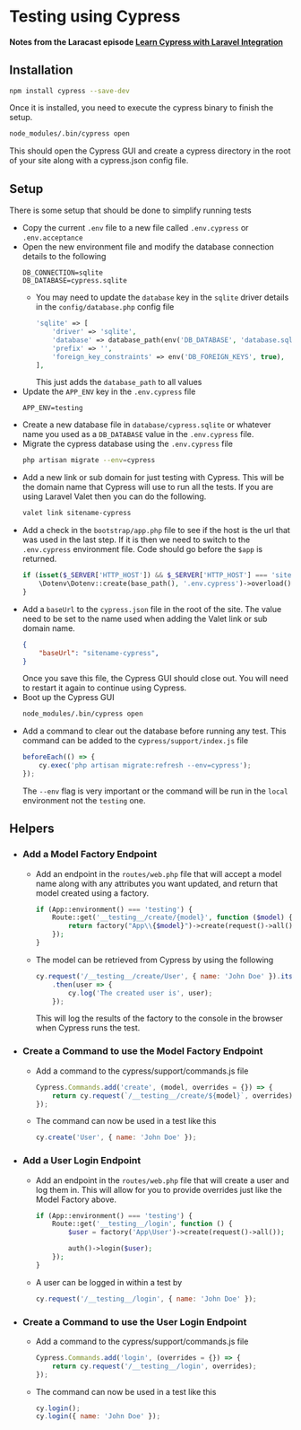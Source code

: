 # Testing using Cypress

#### Notes from the Laracast episode [Learn Cypress with Laravel Integration](https://laracasts.com/series/whatcha-working-on/episodes/39)

## Installation
```zsh
npm install cypress --save-dev
```
Once it is installed, you need to execute the cypress binary to finish the setup.

```zsh
node_modules/.bin/cypress open
```
This should open the Cypress GUI and create a cypress directory in the root of your site along with a cypress.json config file.
## Setup
There is some setup that should be done to simplify running tests
* Copy the current `.env` file to a new file called `.env.cypress` or `.env.acceptance`
* Open the new environment file and modify the database connection details to the following
    ```
    DB_CONNECTION=sqlite
    DB_DATABASE=cypress.sqlite
    ```
    * You may need to update the `database` key in the `sqlite` driver details in the `config/database.php` config file
        ```php
        'sqlite' => [
            'driver' => 'sqlite',
            'database' => database_path(env('DB_DATABASE', 'database.sqlite')),
            'prefix' => '',
            'foreign_key_constraints' => env('DB_FOREIGN_KEYS', true),
        ],
        ```
        This just adds the `database_path` to all values
* Update the `APP_ENV` key in the `.env.cypress` file
    ```
    APP_ENV=testing
    ```
* Create a new database file in `database/cypress.sqlite` or whatever name you used as a `DB_DATABASE` value in the `.env.cypress` file.
* Migrate the cypress database using the `.env.cypress` file
    ```zsh
    php artisan migrate --env=cypress
    ```
* Add a new link or sub domain for just testing with Cypress. This will be the domain name that Cypress will use to run all the tests. If you are using Laravel Valet then you can do the following. 
    ```zsh
    valet link sitename-cypress
    ```
* Add a check in the `bootstrap/app.php` file to see if the host is the url that was used in the last step. If it is then we need to switch to the `.env.cypress` environment file. Code should go before the `$app` is returned.
    ```php
    if (isset($_SERVER['HTTP_HOST']) && $_SERVER['HTTP_HOST'] === 'sitename-cypress') {
        \Dotenv\Dotenv::create(base_path(), '.env.cypress')->overload();
    }
    ```
* Add a `baseUrl` to the `cypress.json` file in the root of the site. The value need to be set to the name used when adding the Valet link or sub domain name.
    ```json
    {
        "baseUrl": "sitename-cypress",
    }
    ```
    Once you save this file, the Cypress GUI should close out. You will need to restart it again to continue using Cypress.
* Boot up the Cypress GUI
    ```zsh
    node_modules/.bin/cypress open
    ```
* Add a command to clear out the database before running any test. This command can be added to the c`ypress/support/index.js` file
    ```js
    beforeEach(() => {
        cy.exec('php artisan migrate:refresh --env=cypress');
    });
    ```
    The `--env` flag is very important or the command will be run in the `local` environment not the `testing` one.
## Helpers
* ### Add a Model Factory Endpoint
    * Add an endpoint in the `routes/web.php` file that will accept a model name along with any attributes you want updated, and return that model created using a factory.
        ```php
        if (App::environment() === 'testing') {
            Route::get('__testing__/create/{model}', function ($model) {
                return factory("App\\{$model}")->create(request()->all());
            });
        }
        ```
    * The model can be retrieved from Cypress by using the following
        ```js
        cy.request('/__testing__/create/User', { name: 'John Doe' }).its('body')
            .then(user => {
                cy.log('The created user is', user);
            });
        ```
        This will log the results of the factory to the console in the browser when Cypress runs the test.
* ### Create a Command to use the Model Factory Endpoint
    * Add a command to the cypress/support/commands.js file
        ```js
        Cypress.Commands.add('create', (model, overrides = {}) => {
            return cy.request(`/__testing__/create/${model}`, overrides).its('body')
        });
        ```
    * The command can now be used in a test like this
        ```js
        cy.create('User', { name: 'John Doe' });
        ```
* ### Add a User Login Endpoint
    * Add an endpoint in the `routes/web.php` file that will create a user and log them in. This will allow for you to provide overrides just like the Model Factory above.
        ```php
        if (App::environment() === 'testing') {
            Route::get('__testing__/login', function () {
                $user = factory('App\User')->create(request()->all());

                auth()->login($user);
            });
        }
        ```
    * A user can be logged in within a test by 
        ```js
        cy.request('/__testing__/login', { name: 'John Doe' });
        ```
* ### Create a Command to use the User Login Endpoint
    * Add a command to the cypress/support/commands.js file
        ```js
        Cypress.Commands.add('login', (overrides = {}) => {
            return cy.request('/__testing__/login', overrides);
        });
        ```
    * The command can now be used in a test like this
        ```js
        cy.login();
        cy.login({ name: 'John Doe' });
        ```
